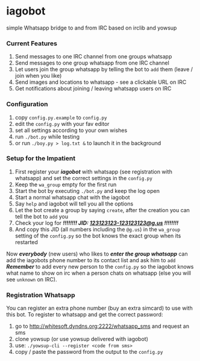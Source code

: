 iagobot
=======

simple Whatsapp bridge to and from IRC based on irclib and yowsup

### Current Features

1. Send messages to one IRC channel from one groups whatsapp
2. Send messages to one group whatsapp from one IRC channel
3. Let users join the group whatsapp by telling the bot to `add` them (leave / join when you like)
4. Send images and locations to whatsapp - see a clickable URL on IRC
5. Get notifications about joining / leaving whatsapp users on IRC

### Configuration

1. copy `config.py.example` to `config.py`
2. edit the `config.py` with your fav editor
3. set all settings according to your own wishes
4. run `./bot.py` while testing
5. or run `./boy.py > log.txt &` to launch it in the background

### Setup for the Impatient

1. First register your ***iagobot*** with whatsapp (see registration with whatsapp) and set the correct settings in the `config.py`
2. Keep the `wa_group` empty for the first run
3. Start the bot by executing `./bot.py` and keep the log open
4. Start a normal whatsapp chat with the iagobot
5. Say `help` and iagobot will tell you all the options
6. Let the bot create a group by saying `create`, after the creation you can tell the bot to `add` you
7. Check your log for ***!!!!!!!! JID: 123123123-123123123@g.us !!!!!!!!***
8. And copy this JID (all numbers including the `@g.us`) in the `wa_group` setting of the `config.py` so the bot knows the exact group when its restarted

Now ***everybody*** (new users) who likes to ***enter the group whatsapp*** can add the iagobots phone number to its contact list and ask him to `add`
***Remember*** to add every new person to the `config.py` so the iagobot knows what name to show on irc when a person chats on whatsapp (else you will see `unknown` on IRC).

### Registration Whatsapp

You can register an extra phone number (buy an extra simcard) to use with this bot.
To register to whatsapp and get the correct password:

1. go to http://whitesoft.dyndns.org:2222/whatsapp_sms and request an sms
2. clone yowsup (or use yowsup delivered with iagobot)
3. use: `./yowsup-cli --register <code from sms>`
4. copy / paste the password from the output to the `config.py`
